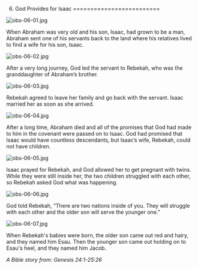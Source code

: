 6. God Provides for Isaac
=========================

![obs-06-01.jpg](/var/www/vhosts/door43.org/httpdocs/data/gitrepo/media/en/obs/obs-06-01.jpg "obs-06-01.jpg")

When Abraham was very old and his son, Isaac, had grown to be a man,
Abraham sent one of his servants back to the land where his relatives
lived to find a wife for his son, Isaac.

![obs-06-02.jpg](/var/www/vhosts/door43.org/httpdocs/data/gitrepo/media/en/obs/obs-06-02.jpg "obs-06-02.jpg")

After a very long journey, God led the servant to Rebekah, who was the
granddaughter of Abraham’s brother.

![obs-06-03.jpg](/var/www/vhosts/door43.org/httpdocs/data/gitrepo/media/en/obs/obs-06-03.jpg "obs-06-03.jpg")

Rebekah agreed to leave her family and go back with the servant. Isaac
married her as soon as she arrived.

![obs-06-04.jpg](/var/www/vhosts/door43.org/httpdocs/data/gitrepo/media/en/obs/obs-06-04.jpg "obs-06-04.jpg")

After a long time, Abraham died and all of the promises that God had
made to him in the covenant were passed on to Isaac. God had promised
that Isaac would have countless descendants, but Isaac’s wife, Rebekah,
could not have children.

![obs-06-05.jpg](/var/www/vhosts/door43.org/httpdocs/data/gitrepo/media/en/obs/obs-06-05.jpg "obs-06-05.jpg")

Isaac prayed for Rebekah, and God allowed her to get pregnant with
twins. While they were still inside her, the two children struggled with
each other, so Rebekah asked God what was happening.

![obs-06-06.jpg](/var/www/vhosts/door43.org/httpdocs/data/gitrepo/media/en/obs/obs-06-06.jpg "obs-06-06.jpg")

God told Rebekah, “There are two nations inside of you. They will
struggle with each other and the older son will serve the younger one.”

![obs-06-07.jpg](/var/www/vhosts/door43.org/httpdocs/data/gitrepo/media/en/obs/obs-06-07.jpg "obs-06-07.jpg")

When Rebekah's babies were born, the older son came out red and hairy,
and they named him Esau. Then the younger son came out holding on to
Esau's heel, and they named him Jacob.

*A Bible story from: Genesis 24:1-25:26*
